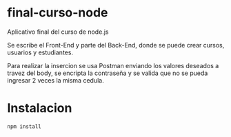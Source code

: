 # final-curso-node
Aplicativo final del curso de node.js

Se escribe el Front-End y parte del Back-End, donde se puede crear cursos, usuarios y estudiantes.

Para realizar la insercion se usa Postman enviando los valores deseados a travez del body, se encripta
la contraseña y se valida que no se pueda ingresar 2 veces la misma cedula. 

# Instalacion 

```
npm install
```

